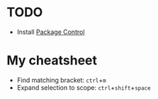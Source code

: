 # TODO

* Install [Package Control](http://wbond.net/sublime_packages/package_control/installation)

# My cheatsheet
* Find matching bracket: `ctrl`+`m`
* Expand selection to scope: `ctrl`+`shift`+`space`
